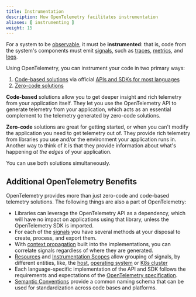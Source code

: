 ```yaml
---
title: Instrumentation
description: How OpenTelemetry facilitates instrumentation
aliases: [ instrumenting ]
weight: 15
---
```


For a system to be [observable], it must be **instrumented**: that is, code from
the system's components must emit [signals], such as [traces], [metrics], and
[logs].

Using OpenTelemetry, you can instrument your code in two primary ways:

1. [Code-based solutions](code-based/) via official
   [APIs and SDKs for most languages](/docs/languages/)
2. [Zero-code solutions](zero-code/)

**Code-based** solutions allow you to get deeper insight and rich telemetry from
your application itself. They let you use the OpenTelemetry API to generate
telemetry from your application, which acts as an essential complement to the
telemetry generated by zero-code solutions.

**Zero-code** solutions are great for getting started, or when you can't modify
the application you need to get telemetry out of. They provide rich telemetry
from libraries you use and/or the environment your application runs in. Another
way to think of it is that they provide information about what's happening _at
the edges_ of your application.

You can use both solutions simultaneously.

## Additional OpenTelemetry Benefits

OpenTelemetry provides more than just zero-code and code-based telemetry
solutions. The following things are also a part of OpenTelemetry:

- Libraries can leverage the OpenTelemetry API as a dependency, which will have
  no impact on applications using that library, unless the OpenTelemetry SDK is
  imported.
- For each of the [signals] you have several methods at your disposal to create,
  process, and export them.
- With [context propagation](../context-propagation/) built into the
  implementations, you can correlate signals regardless of where they are
  generated.
- [Resources](../resources/) and
  [Instrumentation Scopes](../instrumentation-scope/) allow grouping of signals,
  by different entities, like, the [host](/docs/specs/semconv/resource/host/),
  [operating system](/docs/specs/semconv/resource/os/) or
  [K8s cluster](/docs/specs/semconv/resource/k8s/#cluster)
- Each language-specific implementation of the API and SDK follows the
  requirements and expectations of the
  [OpenTelemetry specification](/docs/specs/otel/).
- [Semantic Conventions](../semantic-conventions/) provide a common naming
  schema that can be used for standardization across code bases and platforms.

[logs]: ../signals/logs/
[metrics]: ../signals/metrics/
[observable]: ../observability-primer/#what-is-observability
[signals]: ../signals/
[traces]: ../signals/traces/
